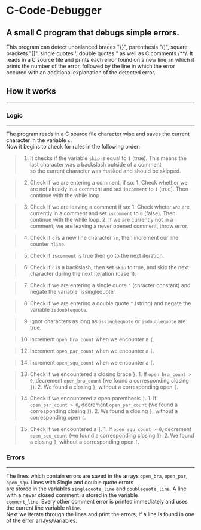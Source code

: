 # C-Code-Debugger
A small C program that debugs simple errors.
---
This program can detect unbalanced braces "{}", parenthesis "()", square brackets "[]",
single quotes ', double quotes " as well as C comments /**/. It reads in 
a C source file and prints each error found on a new line, in which it prints the number of the error, 
followed by the line in which the error occured with an additional explanation of the detected error. 

## How it works
---
### Logic
---
The program reads in a C source file character wise and saves the current character in the variable `c`.   
Now it begins to check for rules in the following order:   

> 1. It checks if the variable `skip` is equal to `1` (true). This means the last character was a backslash outside of a comment   
so the current character was masked and should be skipped.

> 2. Check if we are entering a comment, if so:
    1. Check whether we are not already in a comment and set `iscomment` to `1` (true). Then continue with the while loop.

> 3. Check if we are leaving a comment if so:
    1. Check wheter we are currently in a comment and set `iscomment` to `0` (false). Then continue with the while loop.
    2. If we are currently not in a comment, we are leaving a never opened comment, throw error.

> 4. Check if `c` is a new line character `\n`, then increment our line counter `nline`.

> 5. Check if `iscomment` is true then go to the next iteration.

> 6. Check if `c` is a backslash, then set `skip` to true, and skip the next character during the next iteration (case 1).

> 7. Check if we are entering a single quote `'` (chracter constant) and negate the variable `issinglequote'.

> 8. Check if we are entering a double quote `"` (string) and negate the variable `isdoublequote`. 

> 9. Ignor characters as long as `issinglequote` or `isdoublequote` are true.

> 10. Increment `open_bra_count` when we encounter a `{`.

> 12. Increment `open_par_count` when we encounter a `(`.

> 14. Increment `open_squ_count` when we encounter a `[`.

> 13. Check if we encountered a closing brace `}`.
    1. If `open_bra_count > 0`, decrement `open_bra_count` (we found a corresponding closing `}`).
    2. We found a closing `}`, without a corresponding open `{`.
   
> 14. Check if we encountered a open parenthesis `)`.
    1. If `open_par_count > 0`, decrement `open_par_count` (we found a corresponding closing `)`).
    2. We found a closing `}`, without a corresponding open `(`.

> 15. Check if we encountered a `]`.
    1. If `open_squ_count > 0`, decrement `open_squ_count` (we found a corresponding closing `]`).
    2. We found a closing `]`, without a corresponding open `[`.

### Errors
---
The lines which contain errors are saved in the arrays `open_bra`, `open_par`, `open_squ`. Lines with Single and double quote errors   
are stored in the variables `singlequote_line` and `doublequote_line`. A line with a never closed comment is stored in the variable   
`comment_line`. Every other comment error is printed immediately and uses the current line variable `nline`.   
Next we iterate through the lines and print the errors, if a line is found in one of the error arrays/variables.
